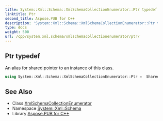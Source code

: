 ```yaml
---
title: System::Xml::Schema::XmlSchemaCollectionEnumerator::Ptr typedef
linktitle: Ptr
second_title: Aspose.PUB for C++
description: 'System::Xml::Schema::XmlSchemaCollectionEnumerator::Ptr typedef. An alias for shared pointer to an instance of this class in C++.'
type: docs
weight: 500
url: /cpp/system.xml.schema/xmlschemacollectionenumerator/ptr/
---
```

## Ptr typedef


An alias for shared pointer to an instance of this class.

```cpp
using System::Xml::Schema::XmlSchemaCollectionEnumerator::Ptr =  SharedPtr<XmlSchemaCollectionEnumerator>
```

## See Also

* Class [XmlSchemaCollectionEnumerator](../)
* Namespace [System::Xml::Schema](../../)
* Library [Aspose.PUB for C++](../../../)
